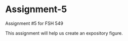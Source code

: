 # Assignment-5
Assignment #5 for FSH 549

This assignment will help us create an expository figure.
